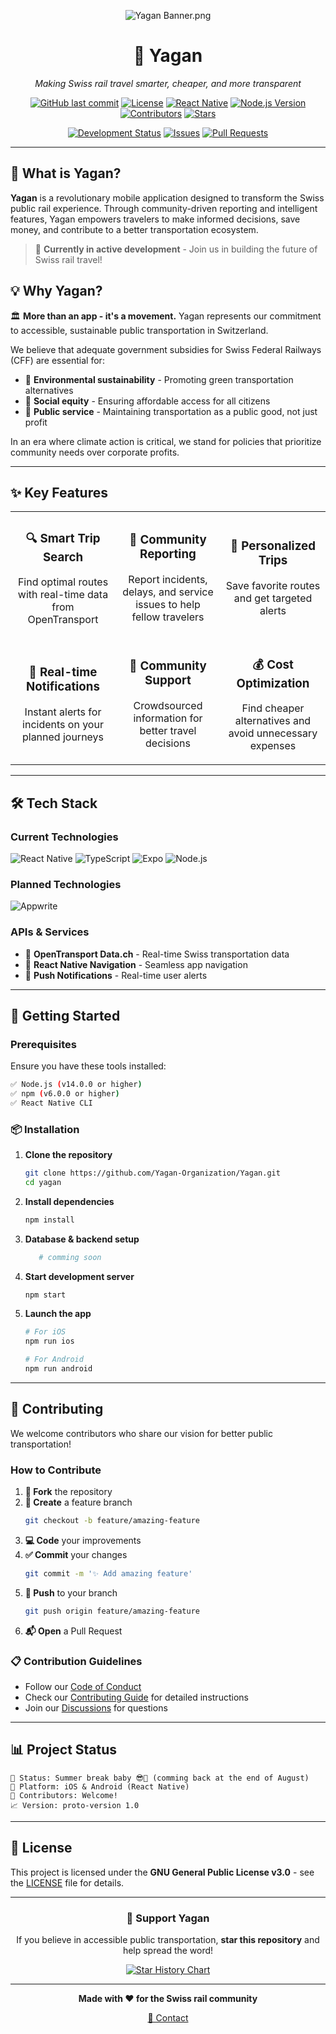 <div align="center">

![Yagan Banner.png](images/Yagan%20Banner.png)

# 🚂 Yagan
*Making Swiss rail travel smarter, cheaper, and more transparent*

[![GitHub last commit](https://img.shields.io/github/last-commit/Yagan-Organization/Yagan?style=for-the-badge&logo=github)](https://github.com/Yagan-Organization/Yagan)
[![License](https://img.shields.io/github/license/Yagan-Organization/Yagan?style=for-the-badge&logo=gnu)](LICENSE)
[![React Native](https://img.shields.io/badge/React%20Native-0.72-blue?style=for-the-badge&logo=react)](https://reactnative.dev/)
[![Node.js Version](https://img.shields.io/badge/Node.js-14%2B-green?style=for-the-badge&logo=node.js)](https://nodejs.org/)
[![Contributors](https://img.shields.io/github/contributors/Yagan-Organization/Yagan?style=for-the-badge&logo=github)](https://github.com/Yagan-Organization/Yagan/graphs/contributors)
[![Stars](https://img.shields.io/github/stars/Yagan-Organization/Yagan?style=for-the-badge&logo=github)](https://github.com/Yagan-Organization/Yagan/stargazers)

[![Development Status](https://img.shields.io/badge/Status-In%20Development-orange?style=flat-square)](https://github.com/Yagan-Organization/Yagan)
[![Issues](https://img.shields.io/github/issues/Yagan-Organization/Yagan?style=flat-square&logo=github)](https://github.com/Yagan-Organization/Yagan/issues)
[![Pull Requests](https://img.shields.io/github/issues-pr/Yagan-Organization/Yagan?style=flat-square&logo=github)](https://github.com/Yagan-Organization/Yagan/pulls)

</div>

---

## 🎯 What is Yagan?

**Yagan** is a revolutionary mobile application designed to transform the Swiss public rail experience. Through community-driven reporting and intelligent features, Yagan empowers travelers to make informed decisions, save money, and contribute to a better transportation ecosystem.

> 🚀 **Currently in active development** - Join us in building the future of Swiss rail travel!

## 💡 Why Yagan?

🏛️ **More than an app - it's a movement.** Yagan represents our commitment to accessible, sustainable public transportation in Switzerland. 

We believe that adequate government subsidies for Swiss Federal Railways (CFF) are essential for:
- 🌱 **Environmental sustainability** - Promoting green transportation alternatives
- 🤝 **Social equity** - Ensuring affordable access for all citizens  
- 🚊 **Public service** - Maintaining transportation as a public good, not just profit

In an era where climate action is critical, we stand for policies that prioritize community needs over corporate profits.

---

## ✨ Key Features

<table>
<tr>
<td width="33%" align="center">

### 🔍 **Smart Trip Search**
Find optimal routes with real-time data from OpenTransport

</td>
<td width="33%" align="center">

### 📢 **Community Reporting**
Report incidents, delays, and service issues to help fellow travelers

</td>
<td width="33%" align="center">

### 💾 **Personalized Trips**
Save favorite routes and get targeted alerts

</td>
</tr>
<tr>
<td width="33%" align="center">

### 🔔 **Real-time Notifications**
Instant alerts for incidents on your planned journeys

</td>
<td width="33%" align="center">

### 👥 **Community Support**
Crowdsourced information for better travel decisions

</td>
<td width="33%" align="center">

### 💰 **Cost Optimization**
Find cheaper alternatives and avoid unnecessary expenses

</td>
</tr>
</table>

---

## 🛠️ Tech Stack

### **Current Technologies**
![React Native](https://img.shields.io/badge/React%20Native-61DAFB?style=for-the-badge&logo=react&logoColor=black)
![TypeScript](https://img.shields.io/badge/TypeScript-3178C6?style=for-the-badge&logo=typescript&logoColor=white)
![Expo](https://img.shields.io/badge/Expo-1B1F23?style=for-the-badge&logo=expo&logoColor=white)
![Node.js](https://img.shields.io/badge/Node.js-339933?style=for-the-badge&logo=node.js&logoColor=white)


### **Planned Technologies**
![Appwrite](https://img.shields.io/badge/Appwrite-FF4B4B?style=for-the-badge&logo=appwrite&logoColor=white)


### **APIs & Services**
- 🚄 **OpenTransport Data.ch** - Real-time Swiss transportation data
- 📱 **React Native Navigation** - Seamless app navigation
- 🔔 **Push Notifications** - Real-time user alerts

---

## 🚀 Getting Started

### Prerequisites

Ensure you have these tools installed:

```bash
✅ Node.js (v14.0.0 or higher)
✅ npm (v6.0.0 or higher) 
✅ React Native CLI
```

### 📦 Installation

1. **Clone the repository**
   ```bash
   git clone https://github.com/Yagan-Organization/Yagan.git
   cd yagan
   ```

2. **Install dependencies**
   ```bash
   npm install
   ```

3. **Database & backend setup**
   ```bash
      # comming soon
   ```

4. **Start development server**
   ```bash
   npm start
   ```

5. **Launch the app**
   ```bash
   # For iOS
   npm run ios
   
   # For Android  
   npm run android
   ```

---

## 🤝 Contributing

We welcome contributors who share our vision for better public transportation! 

### How to Contribute

1. **🍴 Fork** the repository
2. **🌿 Create** a feature branch
   ```bash
   git checkout -b feature/amazing-feature
   ```
3. **💻 Code** your improvements
4. **✅ Commit** your changes
   ```bash
   git commit -m '✨ Add amazing feature'
   ```
5. **🚀 Push** to your branch
   ```bash
   git push origin feature/amazing-feature
   ```
6. **📬 Open** a Pull Request

### 📋 Contribution Guidelines

- Follow our [Code of Conduct](CODE_OF_CONDUCT.md)
- Check our [Contributing Guide](CONTRIBUTING.md) for detailed instructions
- Join our [Discussions](https://github.com/Yagan-Organization/Yagan/discussions) for questions

---

## 📊 Project Status

```
🚧 Status: Summer break baby 😎🤟 (comming back at the end of August)
📱 Platform: iOS & Android (React Native)
👥 Contributors: Welcome!
📈 Version: proto-version 1.0
```

---

## 📄 License

This project is licensed under the **GNU General Public License v3.0** - see the [LICENSE](LICENSE) file for details.

---

<div align="center">

### 🌟 Support Yagan

If you believe in accessible public transportation, **star this repository** and help spread the word!

[![Star History Chart](https://api.star-history.com/svg?repos=Yagan-Organization/Yagan&type=Date)](https://star-history.com/#Yagan-Organization/Yagan&Date)

---

**Made with ❤️ for the Swiss rail community**

[📧 Contact](mailto:hello@matheodelessert.ch) 

</div>
